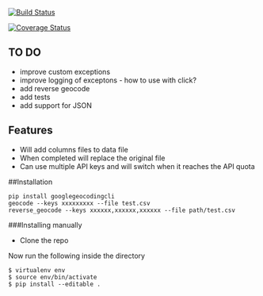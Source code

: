[![Build Status](https://travis-ci.org/maximilianhurl/google-geocoding-cli.svg)](https://travis-ci.org/maximilianhurl/google-geocoding-cli)

[![Coverage Status](https://coveralls.io/repos/maximilianhurl/google-geocoding-cli/badge.svg)](https://coveralls.io/r/maximilianhurl/google-geocoding-cli)

## TO DO

- improve custom exceptions
- improve logging of exceptons - how to use with click?
- add reverse geocode
- add tests
- add support for JSON


## Features

- Will add columns files to data file
- When completed will replace the original file
- Can use multiple API keys and will switch when it reaches the API quota

##Installation

    pip install googlegeocodingcli
    geocode --keys xxxxxxxxx --file test.csv
    reverse_geocode --keys xxxxxx,xxxxxx,xxxxxx --file path/test.csv


###Installing manually
   
- Clone the repo

Now run the following inside the  directory

	$ virtualenv env
    $ source env/bin/activate
    $ pip install --editable .